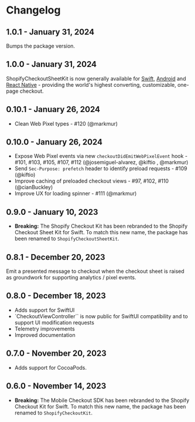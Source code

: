 # Changelog

## 1.0.1 - January 31, 2024

Bumps the package version.

## 1.0.0 - January 31, 2024

ShopifyCheckoutSheetKit is now generally available for
[Swift](https://github.com/Shopify/checkout-sheet-kit-swift),
[Android](https://github.com/Shopify/checkout-sheet-kit-android) and
[React Native](https://github.com/Shopify/checkout-sheet-kit-react-native) -
providing the world's highest converting, customizable, one-page checkout.

## 0.10.1 - January 26, 2024

- Clean Web Pixel types - #120 (@markmur)

## 0.10.0 - January 26, 2024

- Expose Web Pixel events via new `checkoutDidEmitWebPixelEvent` hook - #101, #103, #105, #107, #112 (@josemiguel-alvarez, @kiftio , @markmur)
- Send `Sec-Purpose: prefetch` header to identify preload requests - #109 (@kiftio)
- Improve caching of preloaded checkout views - #97, #102, #110 (@cianBuckley)
- Improve UX for loading spinner - #111 (@markmur)

## 0.9.0 - January 10, 2023

- **Breaking:** The Shopify Checkout Kit has been rebranded to the Shopify Checkout Sheet Kit for Swift. To match this new name, the package has been renamed to `ShopifyCheckoutSheetKit`.

## 0.8.1 - December 20, 2023

Emit a presented message to checkout when the checkout sheet is raised as groundwork for supporting analytics / pixel events.

## 0.8.0 - December 18, 2023

- Adds support for SwiftUI
- `CheckoutViewController`` is now public for SwiftUI compatibility and to support UI modification requests
- Telemetry improvements
- Improved documentation

## 0.7.0 - November 20, 2023

- Adds support for CocoaPods.

## 0.6.0 - November 14, 2023

- **Breaking:** The Mobile Checkout SDK has been rebranded to the Shopify Checkout Kit for Swift. To match this new name, the package has been renamed to `ShopifyCheckoutKit`.
